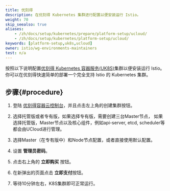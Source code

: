 ```yaml
---
title: 优刻得
description: 在优刻得 Kubernetes 集群进行配置以便安装运行 Istio。
weight: 70
skip_seealso: true
aliases:
    - /zh/docs/setup/kubernetes/prepare/platform-setup/ucloud/
    - /zh/docs/setup/kubernetes/platform-setup/ucloud/
keywords: [platform-setup,uk8s,ucloud]
owner: istio/wg-environments-maintainers
test: n/a
---
```


按照以下说明配置[优刻得 Kubernetes 容器服务(UK8S)](https://docs.ucloud.cn/uk8s/README)集群以便安装运行 Istio。
你可以在优刻得快速简单的部署一个完全支持 Istio 的 Kubernetes 集群。

## 步骤{#procedure}

1. 登陆 [优刻得容器云控制台](https://console.ucloud.cn/uk8s/manage)，并且点击左上角的创建集群按钮。

1. 选择托管版或者专有版，如果选择专有版，需要创建三台Master节点， 如果选择托管版，Master节点以及核心组件，例如api-server, etcd, scheduler等都会由UCloud进行管理。

1. 选择Master（在专有版中）和Node节点配置，或者直接使用默认配置。

1. 设置 **管理员密码**。

1. 点击右上角的 **立即购买** 按钮。

1. 在新弹出的页面点击 **立即支付**按钮。

1. 等待10分钟左右，K8S集群即可正常运行。
